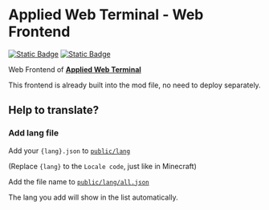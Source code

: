 # Applied Web Terminal - Web Frontend

[![Static Badge](https://img.shields.io/badge/Vue.js-%234FC08D?logo=Vue.js&logoColor=white)](https://vuejs.org/)
[![Static Badge](https://img.shields.io/badge/Element_Plus-%23409EFF)](https://element-plus.org/)

Web Frontend of [**Applied Web Terminal**](https://github.com/ZhuRuoLing/AppliedWebTerminal)

This frontend is already built into the mod file, no need to deploy separately.

## Help to translate?

### Add lang file
Add your `{lang}.json` to [`public/lang`](/public/lang)

(Replace `{lang}` to the `Locale code`, just like in Minecraft)

Add the file name to [`public/lang/all.json`](/public/lang/all.json)

The lang you add will show in the list automatically.
